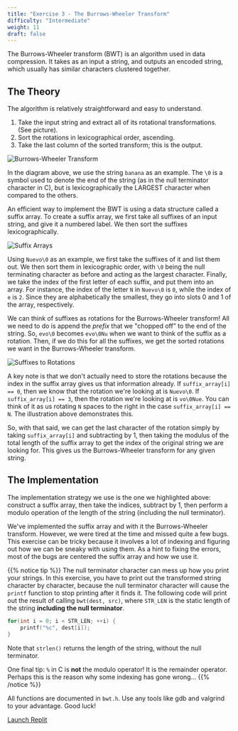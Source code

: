 ```yaml
---
title: "Exercise 3 - The Burrows-Wheeler Transform"
difficulty: "Intermediate"
weight: 11
draft: false
---
```


The Burrows-Wheeler transform (BWT) is an algorithm used in data compression. It takes as an input a string, and outputs an encoded string, which usually has similar characters clustered together. 

## The Theory

The algorithm is relatively straightforward and easy to understand.

1. Take the input string and extract all of its rotational transformations. (See picture).
2. Sort the rotations in lexicographical order, ascending.
3. Take the last column of the sorted transform; this is the output.

![Burrows-Wheeler Transform](../resources/e3-01.png "The 3 steps of a Burrows Wheeler Transform")

In the diagram above, we use the string `banana` as an example. The `\0` is a symbol used to denote the end of the string (as in the null terminator character in C), but is lexicographically the LARGEST character when compared to the others.

An efficient way to implement the BWT is using a data structure called a suffix array. To create a suffix array, we first take all suffixes of an input string, and give it a numbered label. We then sort the suffixes lexicographically.

![Suffix Arrays](../resources/e3-02.png "Steps of creating a suffix array")

Using `Nuevo\0` as an example, we first take the suffixes of it and list them out. We then sort them in lexicographic order, with `\0` being the null terminating character as before and acting as the largest character. Finally, we take the index of the first letter of each suffix, and put them into an array. For instance, the index of the letter `N` in `Nuevo\0` is `0`, while the index of `e` is `2`. Since they are alphabetically the smallest, they go into slots 0 and 1 of the array, respectively. 

We can think of suffixes as rotations for the Burrows-Wheeler transform! All we need to do is append the *prefix* that we "chopped off" to the end of the string. So, `evo\0` becomes `evo\0Nu` when we want to think of the suffix as a rotation. Then, if we do this for all the suffixes, we get the sorted rotations we want in the Burrows-Wheeler transform.

![Suffixes to Rotations](../resources/e3-03.png "Table of sorting rotations from suffixes for the Burrows-Wheeler transform")

A key note is that we don't actually need to store the rotations because the index in the suffix array gives us that information already. If `suffix_array[i] == 0`, then we know that the rotation we're looking at is `Nuevo\0`. If `suffix_array[i] == 3`, then the rotation we're looking at is `vo\0Nue`. You can think of it as us rotating `N` spaces to the right in the case `suffix_array[i] == N`. The illustration above demonstrates this.

So, with that said, we can get the last character of the rotation simply by taking `suffix_array[i]` and subtracting by 1, then taking the modulus of the total length of the suffix array to get the index of the original string we are looking for. This gives us the Burrows-Wheeler transform for any given string.

## The Implementation

The implementation strategy we use is the one we highlighted above: construct a suffix array, then take the indices, subtract by 1, then perform a modulo operation of the length of the string (including the null terminator).

We've implemented the suffix array and with it the Burrows-Wheeler transform. However, we were tired at the time and missed quite a few bugs. This exercise can be tricky because it involves a lot of indexing and figuring out how we can be sneaky with using them. As a hint to fixing the errors, most of the bugs are centered the suffix array and how we use it.

{{% notice tip %}}
The null terminator character can mess up how you print your strings. In this exercise, you have to print out the transformed string character by character, because the null terminator character will cause the `printf` function to stop printing after it finds it. The following code will print out the result of calling `bwt(dest, src)`, where `STR_LEN` is the static length of the string **including the null terminator**.
```c
for(int i = 0; i < STR_LEN; ++i) {
    printf("%c", dest[i]);
}
```
Note that `strlen()` returns the length of the string, without the null terminator.

One final tip: `%` in C is **not** the modulo operator! It is the remainder operator. Perhaps this is the reason why some indexing has gone wrong...
{{% /notice %}}

All functions are documented in `bwt.h`. Use any tools like gdb and valgrind to your advantage. Good luck!

<a class="my-2 mx-4 btn btn-info" href="https://replit.com/@nuevofoundation/Debugging-Exercise-3" target="_blank">Launch Replit</a>
